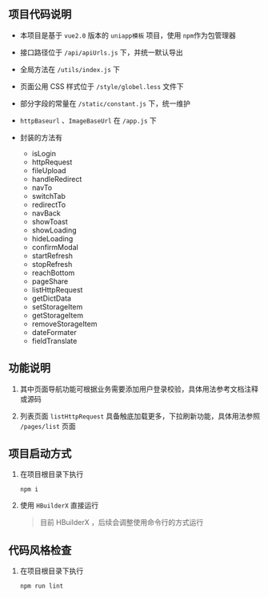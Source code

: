 ## 项目代码说明

-   本项目是基于 `vue2.0` 版本的 `uniapp模板` 项目，使用 `npm`作为包管理器
-   接口路径位于 `/api/apiUrls.js` 下，并统一默认导出
-   全局方法在 `/utils/index.js` 下
-   页面公用 CSS 样式位于 `/style/globel.less` 文件下
-   部分字段的常量在 `/static/constant.js` 下，统一维护
-   `httpBaseurl` 、`ImageBaseUrl` 在 `/app.js` 下
-   封装的方法有

    -   isLogin
    -   httpRequest
    -   fileUpload
    -   handleRedirect
    -   navTo
    -   switchTab
    -   redirectTo
    -   navBack
    -   showToast
    -   showLoading
    -   hideLoading
    -   confirmModal
    -   startRefresh
    -   stopRefresh
    -   reachBottom
    -   pageShare
    -   listHttpRequest
    -   getDictData
    -   setStorageItem
    -   getStorageItem
    -   removeStorageItem
    -   dateFormater
    -   fieldTranslate

## 功能说明

1. 其中页面导航功能可根据业务需要添加用户登录校验，具体用法参考文档注释或源码

2. 列表页面 `listHttpRequest` 具备触底加载更多，下拉刷新功能，具体用法参照 `/pages/list` 页面

## 项目启动方式

1. 在项目根目录下执行

    ```
    npm i
    ```

2. 使用 `HBuilderX` 直接运行
    > 目前 HBuilderX ，后续会调整使用命令行的方式运行

## 代码风格检查

1.  在项目根目录下执行

    ```
    npm run lint
    ```
